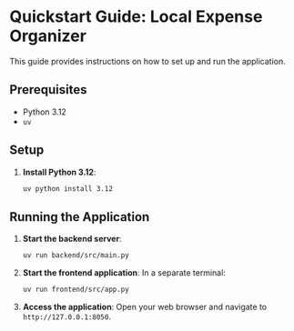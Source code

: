 # Quickstart Guide: Local Expense Organizer

This guide provides instructions on how to set up and run the application.

## Prerequisites

- Python 3.12
- `uv`

## Setup

1.  **Install Python 3.12**:
    ```bash
    uv python install 3.12
    ```

## Running the Application

1.  **Start the backend server**:
    ```bash
    uv run backend/src/main.py
    ```

2.  **Start the frontend application**:
    In a separate terminal:
    ```bash
    uv run frontend/src/app.py
    ```

3.  **Access the application**:
    Open your web browser and navigate to `http://127.0.0.1:8050`.